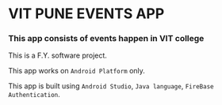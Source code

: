 # VIT PUNE EVENTS APP
### This app consists of events happen in VIT college
This is a F.Y. software project.

This app works on `Android Platform` only.

This app is built using `Android Studio`, `Java language`, `FireBase Authentication`.
